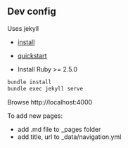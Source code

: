 

## Dev config

Uses jekyll 
- [install](https://jekyllrb.com/docs/installation/)
- [quickstart](https://jekyllrb.com/docs/)

- Install Ruby >= 2.5.0

```sh
bundle install
bundle exec jekyll serve
```

Browse http://localhost:4000

To add new pages:
- add .md file to _pages folder
- add title, url to _data/navigation.yml

